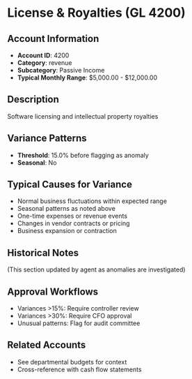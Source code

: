 # License & Royalties (GL 4200)

## Account Information
- **Account ID**: 4200
- **Category**: revenue
- **Subcategory**: Passive Income
- **Typical Monthly Range**: $5,000.00 - $12,000.00

## Description
Software licensing and intellectual property royalties

## Variance Patterns
- **Threshold**: 15.0% before flagging as anomaly
- **Seasonal**: No


## Typical Causes for Variance
- Normal business fluctuations within expected range
- Seasonal patterns as noted above
- One-time expenses or revenue events
- Changes in vendor contracts or pricing
- Business expansion or contraction

## Historical Notes
(This section updated by agent as anomalies are investigated)

## Approval Workflows
- Variances >15%: Require controller review
- Variances >30%: Require CFO approval
- Unusual patterns: Flag for audit committee

## Related Accounts
- See departmental budgets for context
- Cross-reference with cash flow statements

